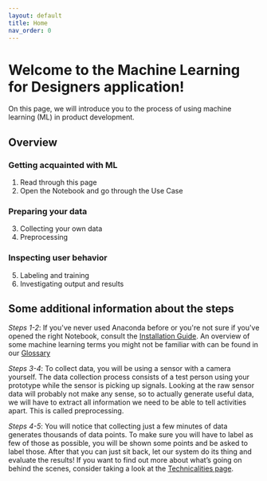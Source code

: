 ```yaml
---
layout: default
title: Home
nav_order: 0
---
```


# Welcome to the Machine Learning for Designers application! 
On this page, we will introduce you to the process of using machine learning (ML) in product development.

## Overview
### Getting acquainted with ML
1. Read through this page 
2. Open the Notebook and go through the Use Case

### Preparing your data
3. Collecting your own data
4. Preprocessing

### Inspecting user behavior
5. Labeling and training
6. Investigating output and results

## Some additional information about the steps
_Steps 1-2_: If you've never used Anaconda before or you're not sure if you've opened the right Notebook, consult the [Installation Guide](https://datacentricdesign.github.io/iot-ml-design-kit/guide/installation_guide.html). An overview of some machine learning terms you might not be familiar with can be found in our [Glossary](https://datacentricdesign.github.io/iot-ml-design-kit/other_documents/glossary.html)

_Steps 3-4_: To collect data, you will be using a sensor with a camera yourself. The data collection process consists of a test person using your prototype while the sensor is picking up signals. Looking at the raw sensor data will probably not make any sense, so to actually generate useful data, we will have to extract all information we need to be able to tell activities apart. This is called preprocessing. 

_Steps 4-5_: You will notice that collecting just a few minutes of data generates thousands of data points. To make sure you will have to label as few of those as possible, you will be shown some points and be asked to label those. After that you can just sit back, let our system do its thing and evaluate the results! If you want to find out more about what’s going on behind the scenes, consider taking a look at the [Technicalities page](https://datacentricdesign.github.io/iot-ml-design-kit/other_documents/technicalities/). 



